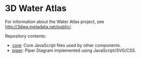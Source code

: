 # 3D Water Atlas

For information about the Water Atlas project, see http://3dwa.metadata.net/public/.

Repository contents:

* [core](core): Core JavaScript files used by other components.
* [piper](piper): Piper Diagram implemented using JavaScript/SVG/CSS.
